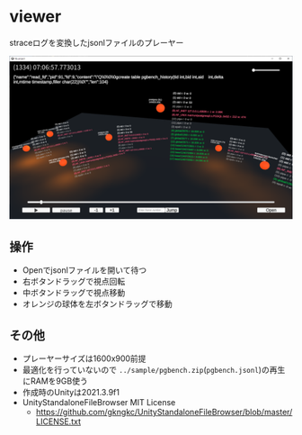 # viewer

straceログを変換したjsonlファイルのプレーヤー

![first screen](./res/pgbench.png)

## 操作
+ Openでjsonlファイルを開いて待つ
+ 右ボタンドラッグで視点回転
+ 中ボタンドラッグで視点移動
+ オレンジの球体を左ボタンドラッグで移動

## その他
+ プレーヤーサイズは1600x900前提
+ 最適化を行っていないので `../sample/pgbench.zip`(`pgbench.jsonl`)の再生にRAMを9GB使う
+ 作成時のUnityは2021.3.9f1
+ UnityStandaloneFileBrowser MIT License
  + https://github.com/gkngkc/UnityStandaloneFileBrowser/blob/master/LICENSE.txt
